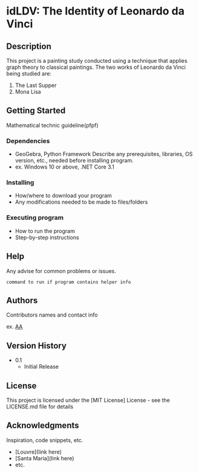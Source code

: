 # idLDV: The Identity of Leonardo da Vinci

## Description

This project is a painting study conducted using a technique that applies graph theory to classical paintings. 
The two works of Leonardo da Vinci being studied are:

1. The Last Supper
2. Mona Lisa

## Getting Started
Mathematical technic guideline(pfpf)

### Dependencies

* GeoGebra, Python Framework Describe any prerequisites, libraries, OS version, etc., needed before installing program.
* ex. Windows 10 or above, .NET Core 3.1

### Installing

* How/where to download your program
* Any modifications needed to be made to files/folders

### Executing program

* How to run the program
* Step-by-step instructions

## Help

Any advise for common problems or issues.
```
command to run if program contains helper info
```

## Authors

Contributors names and contact info

ex. [AA](mailto:your.email@example.com)

## Version History

* 0.1
    * Initial Release

## License

This project is licensed under the [MIT License] License - see the LICENSE.md file for details

## Acknowledgments

Inspiration, code snippets, etc.
* [Louvre](link here)
* [Santa Maria](link here)
* etc.
